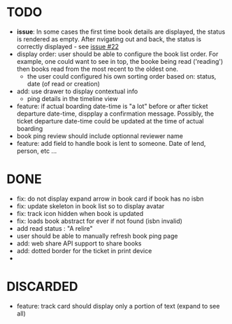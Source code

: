 # TODO
- **issue**: In some cases the first time book details are displayed, the status is rendered as empty. After nvigating out and back, the status is correctly displayed - see [issue #22](https://github.com/raoul2000/app-my-books/issues/22)
- display order: user should be able to configure the book list order. For example, one could want to see in top, the booke being read ('reading') then books read from the most recent to the oldest one. 
  - the user could configured his own sorting order based on: status, date (of read or creation)
- add: use drawer to display contextual info
  - ping details in the timeline view
- feature: if actual boarding date-time is "a lot" before or after ticket departure date-time, dispplay a confirmation message. Possibly, the ticket departure date-time could be updated at the time of actual boarding
- book ping review should include optionnal reviewer name
- feature: add field to handle book is lent to someone. Date of lend, person, etc ...

# DONE
- fix: do not display expand arrow in book card if book has no isbn
- fix: update skeleton in book list so to display avatar
- fix: track icon hidden when book is updated
- fix: loads book abstract for ever if not found (isbn invalid)
- add read status : "A relire"
- user should be able to manually refresh book ping page  
- add: web share API support to share books
- add: dotted border for the ticket in print device
- 
# DISCARDED
- feature: track card should display only a portion of text (expand to see all)